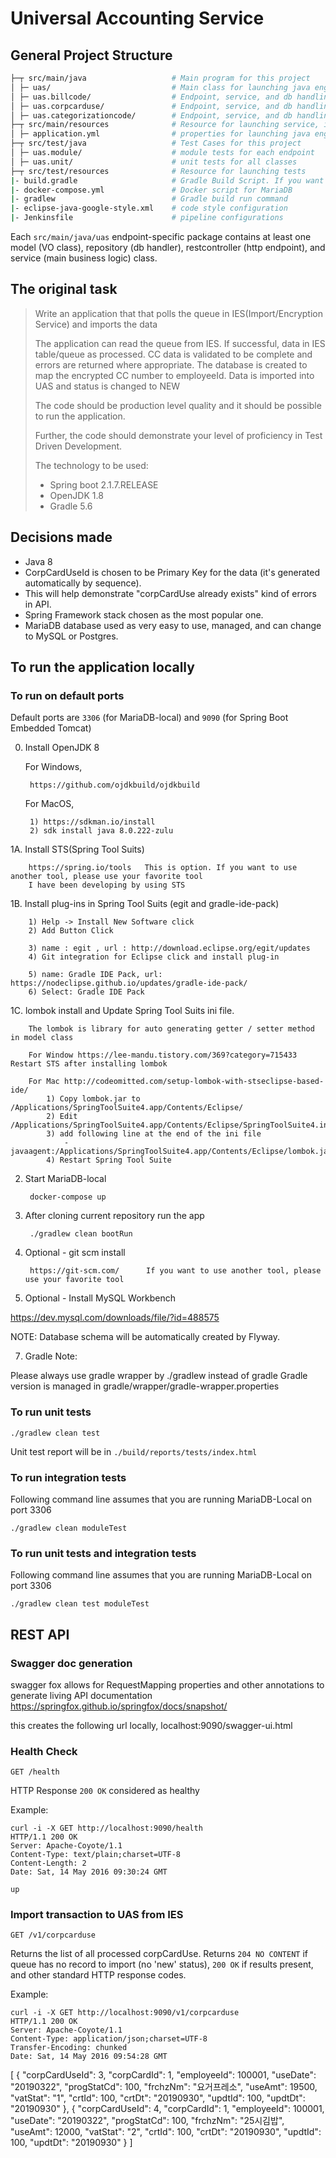 # Universal Accounting Service

## General Project Structure

```bash
├─┬ src/main/java                   # Main program for this project
│ ├─ uas/                           # Main class for launching java engine
│ ├─ uas.billcode/					# Endpoint, service, and db handling code for the bill code data
│ ├─ uas.corpcarduse/				# Endpoint, service, and db handling code for the credit card usage data
│ ├─ uas.categorizationcode/		# Endpoint, service, and db handling code for the categorization code data
├─┬ src/main/resources              # Resource for launching service, including sql migrations
│ ├─ application.yml                # properties for launching java engine
├─┬ src/test/java                   # Test Cases for this project 
│ ├─ uas.module/					# module tests for each endpoint
│ ├─ uas.unit/						# unit tests for all classes
├─┬ src/test/resources              # Resource for launching tests
|- build.gradle                     # Gradle Build Script. If you want to add dependency , update this file.
|- docker-compose.yml               # Docker script for MariaDB
|- gradlew                          # Gradle build run command
|- eclipse-java-google-style.xml	# code style configuration
|- Jenkinsfile						# pipeline configurations
```

Each `src/main/java/uas` endpoint-specific package contains at least one model (VO class), repository (db handler), restcontroller (http endpoint), 
and service (main business logic) class. 

## The original task

> Write an application that that polls the queue in IES(Import/Encryption Service) and imports the data
>
> The application can read the queue from IES.
> If successful, data in IES table/queue as processed.
> CC data is validated to be complete and errors are returned where appropriate.
> The database is created to map the encrypted CC number to employeeId.
> Data is imported into UAS and status is changed to NEW
>
> The code should be production level quality and it should be possible to run the application.
>
> Further, the code should demonstrate your level of proficiency in Test Driven Development.
>
> The technology to be used:
> - Spring boot 2.1.7.RELEASE
> - OpenJDK 1.8
> - Gradle 5.6 

## Decisions made

* Java 8
* CorpCardUseId is chosen to be Primary Key for the data (it's generated automatically by sequence).
* This will help demonstrate "corpCardUse already exists" kind of errors in API.
* Spring Framework stack chosen as the most popular one.
* MariaDB  database used as very easy to use, managed, and can change to MySQL or Postgres.

## To run the application locally

### To run on default ports

Default ports are `3306` (for MariaDB-local) and `9090` (for Spring Boot Embedded Tomcat)

0. Install OpenJDK  8

    For Windows,
    
        https://github.com/ojdkbuild/ojdkbuild

	For MacOS,

        1) https://sdkman.io/install
        2) sdk install java 8.0.222-zulu


1A. Install STS(Spring Tool Suits)

        https://spring.io/tools   This is option. If you want to use another tool, please use your favorite tool
        I have been developing by using STS
        

1B. Install plug-ins in Spring Tool Suits (egit and gradle-ide-pack)

        1) Help -> Install New Software click
        2) Add Button Click

        3) name : egit , url : http://download.eclipse.org/egit/updates
        4) Git integration for Eclipse click and install plug-in

        5) name: Gradle IDE Pack, url: https://nodeclipse.github.io/updates/gradle-ide-pack/
        6) Select: Gradle IDE Pack


1C. lombok install and Update Spring Tool Suits ini file.

        The lombok is library for auto generating getter / setter method in model class 

        For Window https://lee-mandu.tistory.com/369?category=715433  Restart STS after installing lombok

        For Mac http://codeomitted.com/setup-lombok-with-stseclipse-based-ide/
            1) Copy lombok.jar to /Applications/SpringToolSuite4.app/Contents/Eclipse/
            2) Edit /Applications/SpringToolSuite4.app/Contents/Eclipse/SpringToolSuite4.ini
            3) add following line at the end of the ini file
                -javaagent:/Applications/SpringToolSuite4.app/Contents/Eclipse/lombok.jar
            4) Restart Spring Tool Suite


2. Start MariaDB-local

        docker-compose up


3. After cloning current repository run the app

        ./gradlew clean bootRun

5. Optional - git scm install

        https://git-scm.com/      If you want to use another tool, please use your favorite tool 


6. Optional - Install MySQL Workbench

https://dev.mysql.com/downloads/file/?id=488575

NOTE: Database schema will be automatically created by Flyway.

7. Gradle Note:

Please always use gradle wrapper by ./gradlew instead of gradle
Gradle version is managed in gradle/wrapper/gradle-wrapper.properties



### To run unit tests

    ./gradlew clean test

Unit test report will be in `./build/reports/tests/index.html`

### To run integration tests

Following command line assumes that you are running MariaDB-Local on port 3306

    ./gradlew clean moduleTest
    
### To run unit tests and integration tests

Following command line assumes that you are running MariaDB-Local on port 3306

    ./gradlew clean test moduleTest

## REST API
### Swagger doc generation
swagger fox allows for RequestMapping properties and other annotations to generate living API documentation
https://springfox.github.io/springfox/docs/snapshot/

this creates the following url locally, localhost:9090/swagger-ui.html

### Health Check

    GET /health

HTTP Response `200 OK` considered as healthy

Example:

    curl -i -X GET http://localhost:9090/health
    HTTP/1.1 200 OK
    Server: Apache-Coyote/1.1
    Content-Type: text/plain;charset=UTF-8
    Content-Length: 2
    Date: Sat, 14 May 2016 09:30:24 GMT

    up

### Import transaction to UAS from IES

    GET /v1/corpcarduse

Returns the list of all processed corpCardUse.
Returns `204 NO CONTENT` if queue has no record to import (no 'new' status), `200 OK` if results present, and other standard HTTP response codes.

Example:

    curl -i -X GET http://localhost:9090/v1/corpcarduse
    HTTP/1.1 200 OK
    Server: Apache-Coyote/1.1
    Content-Type: application/json;charset=UTF-8
    Transfer-Encoding: chunked
    Date: Sat, 14 May 2016 09:54:28 GMT

[
    {
        "corpCardUseId": 3,
        "corpCardId": 1,
        "employeeId": 100001,
        "useDate": "20190322",
        "progStatCd": 100,
        "frchzNm": "요거프레소",
        "useAmt": 19500,
        "vatStat": "1",
        "crtId": 100,
        "crtDt": "20190930",
        "updtId": 100,
        "updtDt": "20190930"
    },
    {
        "corpCardUseId": 4,
        "corpCardId": 1,
        "employeeId": 100001,
        "useDate": "20190322",
        "progStatCd": 100,
        "frchzNm": "25시김밥",
        "useAmt": 12000,
        "vatStat": "2",
        "crtId": 100,
        "crtDt": "20190930",
        "updtId": 100,
        "updtDt": "20190930"
    }
]


